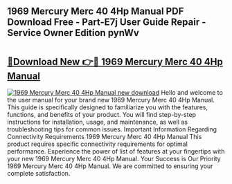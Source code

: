 ## 1969 Mercury Merc 40 4Hp Manual PDF Download Free - Part-E7j User Guide Repair - Service Owner Edition pynWv

# <h2><a href="http://bc57649.oget.top/?id=1969+Mercury+Merc+40+4Hp+Manual">🔗Download New 👉🔴 1969 Mercury Merc 40 4Hp Manual</a></h2>

[![1969 Mercury Merc 40 4Hp Manual new download](https://i.imgur.com/5g1atiW.png)](http://bc57649.oget.top/?id=1969+Mercury+Merc+40+4Hp+Manual)
Hello and welcome to the user manual for your brand new 1969 Mercury Merc 40 4Hp Manual. This guide is specifically designed to familiarize you with the features, functions, and benefits of your product. You will find step-by-step instructions for installation, usage, and maintenance, as well as troubleshooting tips for common issues. Important Information Regarding Connectivity Requirements 1969 Mercury Merc 40 4Hp Manual This product requires specific connectivity requirements for optimal performance. Experience the power of list of features at your fingertips with your new 1969 Mercury Merc 40 4Hp Manual. Your Success is Our Priority 1969 Mercury Merc 40 4Hp Manual. We are committed to ensuring your complete satisfaction.
